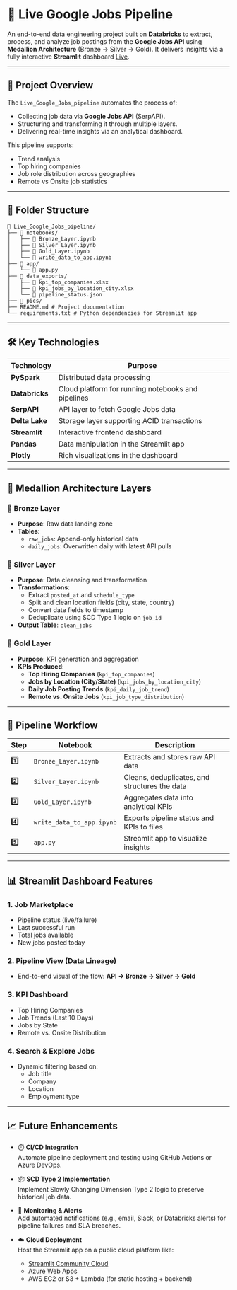 # 📡 Live Google Jobs Pipeline

An end-to-end data engineering project built on **Databricks** to extract, process, and analyze job postings from the **Google Jobs API** using **Medallion Architecture** (Bronze → Silver → Gold). It delivers insights via a fully interactive **Streamlit** dashboard [Live](https://hello-world-3935897645615541.aws.databricksapps.com/).

---

## 🚀 Project Overview

The `Live_Google_Jobs_pipeline` automates the process of:
- Collecting job data via **Google Jobs API** (SerpAPI).
- Structuring and transforming it through multiple layers.
- Delivering real-time insights via an analytical dashboard.

This pipeline supports:
- Trend analysis
- Top hiring companies
- Job role distribution across geographies
- Remote vs Onsite job statistics

---
## 📁 Folder Structure
```
📁 Live_Google_Jobs_pipeline/
├── 📂 notebooks/
│   ├── 📄 Bronze_Layer.ipynb
│   ├── 📄 Silver_Layer.ipynb
│   ├── 📄 Gold_Layer.ipynb
│   └── 📄 write_data_to_app.ipynb
├── 📂 app/
│   └── 📄 app.py
├── 📂 data_exports/
│   ├── 📄 kpi_top_companies.xlsx
│   ├── 📄 kpi_jobs_by_location_city.xlsx
│   └── 📄 pipeline_status.json
├── 📂 pics/
├── README.md # Project documentation
└── requirements.txt # Python dependencies for Streamlit app
```
---

## 🛠️ Key Technologies

| Technology      | Purpose                                               |
|------------------|--------------------------------------------------------|
| **PySpark**      | Distributed data processing                          |
| **Databricks**   | Cloud platform for running notebooks and pipelines   |
| **SerpAPI**      | API layer to fetch Google Jobs data                  |
| **Delta Lake**   | Storage layer supporting ACID transactions           |
| **Streamlit**    | Interactive frontend dashboard                       |
| **Pandas**       | Data manipulation in the Streamlit app               |
| **Plotly**       | Rich visualizations in the dashboard                 |

---

## 🧱 Medallion Architecture Layers

### 🥉 Bronze Layer
- **Purpose**: Raw data landing zone
- **Tables**:
  - `raw_jobs`: Append-only historical data
  - `daily_jobs`: Overwritten daily with latest API pulls

### 🥈 Silver Layer
- **Purpose**: Data cleansing and transformation
- **Transformations**:
  - Extract `posted_at` and `schedule_type`
  - Split and clean location fields (city, state, country)
  - Convert date fields to timestamp
  - Deduplicate using SCD Type 1 logic on `job_id`
- **Output Table**: `clean_jobs`

### 🥇 Gold Layer
- **Purpose**: KPI generation and aggregation
- **KPIs Produced**:
  - **Top Hiring Companies** (`kpi_top_companies`)
  - **Jobs by Location (City/State)** (`kpi_jobs_by_location_city`)
  - **Daily Job Posting Trends** (`kpi_daily_job_trend`)
  - **Remote vs. Onsite Jobs** (`kpi_job_type_distribution`)

---

## 🔄 Pipeline Workflow

| Step | Notebook | Description |
|------|----------|-------------|
| 1️⃣ | `Bronze_Layer.ipynb` | Extracts and stores raw API data |
| 2️⃣ | `Silver_Layer.ipynb` | Cleans, deduplicates, and structures the data |
| 3️⃣ | `Gold_Layer.ipynb` | Aggregates data into analytical KPIs |
| 4️⃣ | `write_data_to_app.ipynb` | Exports pipeline status and KPIs to files |
| 5️⃣ | `app.py` | Streamlit app to visualize insights |

---

## 📊 Streamlit Dashboard Features

### 1. **Job Marketplace**
- Pipeline status (live/failure)
- Last successful run
- Total jobs available
- New jobs posted today

### 2. **Pipeline View (Data Lineage)**
- End-to-end visual of the flow: **API → Bronze → Silver → Gold**

### 3. **KPI Dashboard**
- Top Hiring Companies
- Job Trends (Last 10 Days)
- Jobs by State
- Remote vs. Onsite Distribution

### 4. **Search & Explore Jobs**
- Dynamic filtering based on:
  - Job title
  - Company
  - Location
  - Employment type

---
## 📈 Future Enhancements

- ⏱️ **CI/CD Integration**  
  Automate pipeline deployment and testing using GitHub Actions or Azure DevOps.

- 📦 **SCD Type 2 Implementation**  
  Implement Slowly Changing Dimension Type 2 logic to preserve historical job data.

- 🔔 **Monitoring & Alerts**  
  Add automated notifications (e.g., email, Slack, or Databricks alerts) for pipeline failures and SLA breaches.

- ☁️ **Cloud Deployment**  
  Host the Streamlit app on a public cloud platform like:
  - [Streamlit Community Cloud](https://streamlit.io/cloud)
  - Azure Web Apps
  - AWS EC2 or S3 + Lambda (for static hosting + backend)



